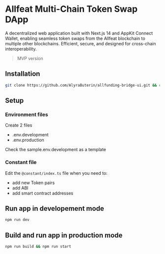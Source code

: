 # Allfeat Multi-Chain Token Swap DApp

A decentralized web application built with Next.js 14 and AppKit Connect Wallet, enabling seamless token swaps from the Allfeat blockchain to multiple other blockchains. Efficient, secure, and designed for cross-chain interoperability.

> MVP version

## Installation

```bash
git clone https://github.com/AlyraButerin/allfunding-bridge-ui.git && cd allfunding-bridge-ui
```

## Setup

### Environment files
Create 2 files

- .env.development
- .env.production

Check the sample.env.development as a template

### Constant file

Edit the `@constant/index.ts` file when you need to:

- add new Token pairs
- add ABI
- add smart contract addresses



## Run app in developement mode
```bash
npm run dev
```

## Build and run app in production mode
```bash
npm run build && npm run start
```
